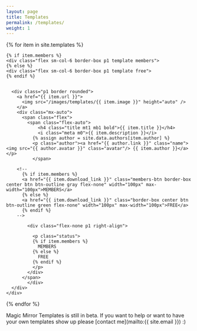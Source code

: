 ```yaml
---
layout: page
title: Templates
permalink: /templates/
weight: 1
---
```


<div class="flex flex-wrap mxn2 templates">

  {% for item in site.templates %}

    {% if item.members %}
    <div class="flex sm-col-6 border-box p1 template members">
    {% else %}
    <div class="flex sm-col-6 border-box p1 template free">
    {% endif %}


      <div class="p1 border rounded">
        <a href="{{ item.url }}">
          <img src="/images/templates/{{ item.image }}" height="auto" />
        </a>
        <div class="mx-auto">
          <span class="flex">
  	        <span class="flex-auto">
  		        <h4 class="title mt1 mb1 bold">{{ item.title }}</h4>
  		        <i class="meta m0">{{ item.description }}</i>
              {% assign author = site.data.authors[item.author] %}
              <p class="author"><a href="{{ author.link }}" class="name"><img src="{{ author.avatar }}" class="avatar"/> {{ item.author }}</a></p>
  		      </span>

        <!--
          {% if item.members %}
          <a href="{{ item.download_link }}" class="members-btn border-box center btn btn-outline gray flex-none" width="100px" max-width="100px">MEMBERS</a>
          {% else %}
          <a href="{{ item.download_link }}" class="border-box center btn btn-outline green flex-none" width="100px" max-width="100px">FREE</a>
          {% endif %}
        -->

            <div class="flex-none p1 right-align">

              <p class="status">
              {% if item.members %}
                MEMBERS
              {% else %}
                FREE
              {% endif %}
              </p>
            </div>
          </span>
    		</div>
      </div>
    </div>
  {% endfor %}


</div>
<div class="center wrapper mt4" markdown="1">

Magic Mirror Templates is still in beta. If you want to help or want to have your own templates show up please [contact me](mailto:{{ site.email }}) :)

</div>